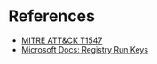 # References

- [MITRE ATT&CK T1547](https://attack.mitre.org/techniques/T1547/)
- [Microsoft Docs: Registry Run Keys](https://docs.microsoft.com/en-us/windows/win32/sysinfo/registry)
